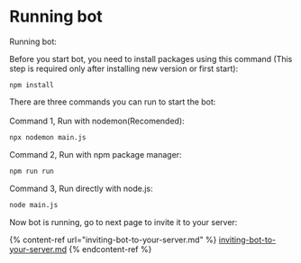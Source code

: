 # Running bot

Running bot:

Before you start bot, you need to install packages using this command (This step is required only after installing new version or first start):

```
npm install
```



There are three commands you can run to start the bot:\
\
Command 1, Run with nodemon(Recomended):

```bash
npx nodemon main.js
```

Command 2, Run with npm package manager:

```bash
npm run run
```

Command 3, Run directly with node.js:

```bash
node main.js
```

Now bot is running, go to next page to invite it to your server:

{% content-ref url="inviting-bot-to-your-server.md" %}
[inviting-bot-to-your-server.md](inviting-bot-to-your-server.md)
{% endcontent-ref %}
